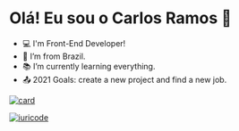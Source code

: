 # Olá! Eu sou o Carlos Ramos :wave: 

- :computer: I'm Front-End Developer!
- :house_with_garden: I’m from Brazil.
- :books: I’m currently learning everything.
- :outbox_tray: 2021 Goals: create a new project and find a new job.

[![card](https://github-readme-stats.vercel.app/api?username=ramos-carlos&theme=cobalt)](https://github.com/ramos-carlos/)

[![iuricode](https://github-readme-stats.vercel.app/api/top-langs/?username=ramos-carlos&hide=html&layout=compact&theme=cobalt)](https://github.com/ramos-carlos/)




